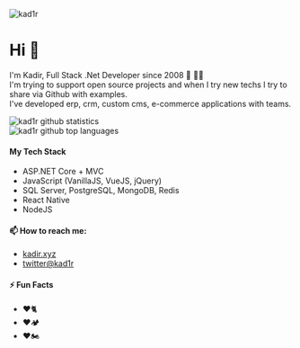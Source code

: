 ![kad1r](https://www.kadir.xyz/img/bg/macbook-coffee-org.jpg)

# Hi 🖖

I'm Kadir, Full Stack .Net Developer since 2008 💪 🧑‍💻   
I'm trying to support open source projects and when I try new techs I try to share via Github with examples.  
I've developed erp, crm, custom cms, e-commerce applications with teams.
  
![kad1r github statistics](https://github-readme-stats.vercel.app/api?username=kad1r&show_icons=true)  
![kad1r github top languages](https://github-readme-stats.vercel.app/api/top-langs/?username=kad1r&layout=compact)  

#### My Tech Stack  

* ASP.NET Core + MVC
* JavaScript (VanillaJS, VueJS, jQuery)
* SQL Server, PostgreSQL, MongoDB, Redis
* React Native
* NodeJS 

#### 📫 How to reach me:
* [kadir.xyz](http://kadir.xyz)
* [twitter@kad1r](http://twitter.com/kad1r)

#### ⚡ Fun Facts  

* ❤️🐈
* ❤️🏕️
* ❤️🏍️  
  
  
<!--
### Hi there 👋

**kad1r/kad1r** is a ✨ _special_ ✨ repository because its `README.md` (this file) appears on your GitHub profile.

Here are some ideas to get you started:

- 🔭 I’m currently working on ...
- 🌱 I’m currently learning ...
- 👯 I’m looking to collaborate on ...
- 🤔 I’m looking for help with ...
- 💬 Ask me about ...
- 📫 How to reach me: ...
- 😄 Pronouns: ...
- ⚡ Fun fact: ...
-->
